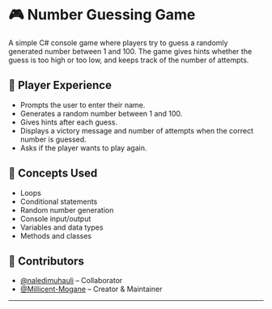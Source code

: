 # 🎮 Number Guessing Game

A simple C# console game where players try to guess a randomly generated number between 1 and 100. The game gives hints whether the guess is too high or too low, and keeps track of the number of attempts.

## 👤 Player Experience

- Prompts the user to enter their name.
- Generates a random number between 1 and 100.
- Gives hints after each guess.
- Displays a victory message and number of attempts when the correct number is guessed.
- Asks if the player wants to play again.

## 🧠 Concepts Used

- Loops
- Conditional statements
- Random number generation
- Console input/output
- Variables and data types
- Methods and classes

## 👥 Contributors

- [@naledimuhauli](https://github.com/naledimuhauli) – Collaborator   
- [@Millicent-Mogane](https://github.com/Millicent-Mogane) – Creator & Maintainer

---

